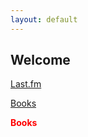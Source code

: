 ```yaml
---
layout: default
---
```


## Welcome

[Last.fm](https://www.last.fm/user/darshanpatel)

[Books](/books)

<div style="color: red; font-weight: bold;">
    Books
</div>
